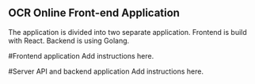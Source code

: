 ## OCR Online Front-end Application

The application is divided into two separate application.
Frontend is build with React.
Backend is using Golang.

#Frontend application
Add instructions here.

#Server API and backend application
Add instructions here.

